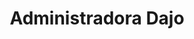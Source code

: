 ---
title: "Administradora Dajo"
url: /san-mateo-otzacatipan/administradora-dajo/
shop: comercio
---